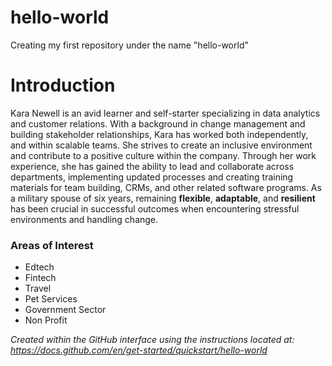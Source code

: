 # hello-world
Creating my first repository under the name "hello-world" 
# Introduction
Kara Newell is an avid learner and self-starter specializing in data analytics and customer relations. With a background in change management and building stakeholder relationships, Kara has worked both independently, and within scalable teams. She strives to create an inclusive environment and contribute to a positive culture within the company. Through her work experience, she has gained the ability to lead and collaborate across departments,  implementing updated processes and creating training materials for team building, CRMs, and other related software programs. As a military spouse of six years, remaining **flexible**, **adaptable**, and **resilient** has been crucial in successful outcomes when encountering stressful environments and handling change.
### Areas of Interest
- Edtech
- Fintech
- Travel
- Pet Services
- Government Sector
- Non Profit

*Created within the GitHub interface using the instructions located at: https://docs.github.com/en/get-started/quickstart/hello-world*
